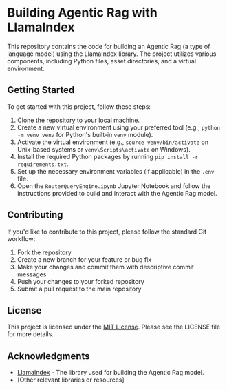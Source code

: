 # Building Agentic Rag with LlamaIndex

This repository contains the code for building an Agentic Rag (a type of language model) using the LlamaIndex library. The project utilizes various components, including Python files, asset directories, and a virtual environment.

## Getting Started

To get started with this project, follow these steps:

1. Clone the repository to your local machine.
2. Create a new virtual environment using your preferred tool (e.g., `python -m venv venv` for Python's built-in `venv` module).
3. Activate the virtual environment (e.g., `source venv/bin/activate` on Unix-based systems or `venv\Scripts\activate` on Windows).
4. Install the required Python packages by running `pip install -r requirements.txt`.
5. Set up the necessary environment variables (if applicable) in the `.env` file.
6. Open the `RouterQueryEngine.ipynb` Jupyter Notebook and follow the instructions provided to build and interact with the Agentic Rag model.

## Contributing

If you'd like to contribute to this project, please follow the standard Git workflow:

1. Fork the repository
2. Create a new branch for your feature or bug fix
3. Make your changes and commit them with descriptive commit messages
4. Push your changes to your forked repository
5. Submit a pull request to the main repository

## License

This project is licensed under the [MIT License](LICENSE). Please see the LICENSE file for more details.

## Acknowledgments

- [LlamaIndex](https://github.com/jerrynlp/LlamaIndex) - The library used for building the Agentic Rag model.
- [Other relevant libraries or resources]